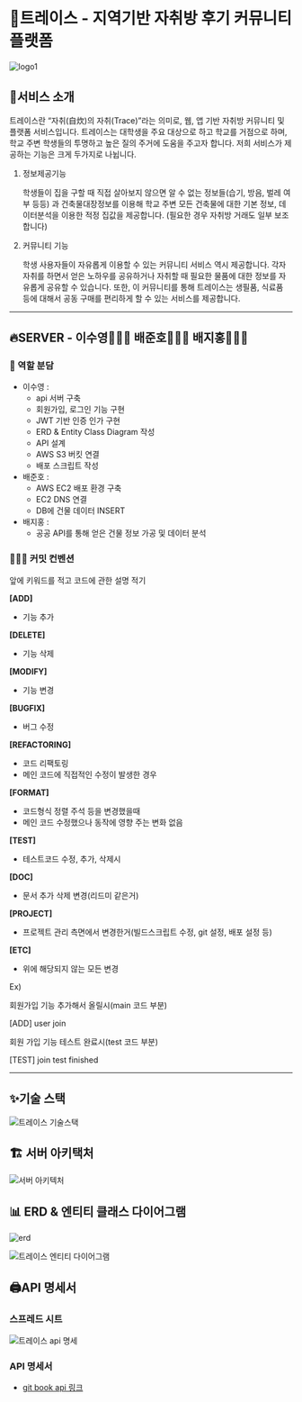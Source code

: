 # 🏡트레이스 - 지역기반 자취방 후기 커뮤니티 플랫폼

![logo1](https://user-images.githubusercontent.com/40594564/102929876-c0065100-44de-11eb-9fc4-f5489f485df2.png)

## 🤔서비스 소개

트레이스란 “자취(自炊)의 자취(Trace)”라는 의미로, 웹, 앱 기반 자취방 커뮤니티 및 플랫폼 서비스입니다. 트레이스는 대학생을 주요 대상으로 하고 학교를 거점으로 하며, 학교 주변 학생들의 투명하고 높은 질의 주거에 도움을 주고자 합니다. 저희 서비스가 제공하는 기능은 크게 두가지로 나뉩니다.

1) 정보제공기능

    학생들이 집을 구할 때 직접 살아보지 않으면 알 수 없는 정보들(습기, 방음, 벌레 여부 등등) 과 건축물대장정보를 이용해 학교 주변 모든 건축물에 대한 기본 정보, 데이터분석을 이용한 적정 집값을 제공합니다. (필요한 경우 자취방 거래도 일부 보조합니다)

2) 커뮤니티 기능

    학생 사용자들이 자유롭게 이용할 수 있는 커뮤니티 서비스 역시 제공합니다. 각자 자취를 하면서 얻은 노하우를 공유하거나 자취할 때 필요한 물품에 대한 정보를 자유롭게 공유할 수 있습니다. 또한, 이 커뮤니티를 통해 트레이스는 생필품, 식료품 등에 대해서 공동 구매를 편리하게 할 수 있는 서비스를 제공합니다. 

---

## 🔥SERVER - 이수영👨🏻‍💻 배준호👨🏻‍🔧 배지홍👨🏻‍🏫

### 🤼 역할 분담

- 이수영 :
    - api 서버 구축 
    - 회원가입, 로그인 기능 구현
    - JWT 기반 인증 인가 구현
    - ERD & Entity Class Diagram 작성 
    - API 설계 
    - AWS S3 버킷 연결
    - 배포 스크립트 작성
- 배준호 : 
    - AWS EC2 배포 환경 구축 
    - EC2 DNS 연결 
    - DB에 건물 데이터 INSERT
- 배지홍 : 
    - 공공 API를 통해 얻은 건물 정보 가공 및 데이터 분석

### 🙆🏻‍♂️ 커밋 컨벤션

앞에 키워드를 적고 코드에 관한 설명 적기

**[ADD]**

- 기능 추가

**[DELETE]**

- 기능 삭제

**[MODIFY]**

- 기능 변경

**[BUGFIX]**

- 버그 수정

**[REFACTORING]**

- 코드 리팩토링
- 메인 코드에 직접적인 수정이 발생한 경우

**[FORMAT]**

- 코드형식 정렬 주석 등을 변경했을때
- 메인 코드 수정했으나 동작에 영향 주는 변화 없음

**[TEST]**

- 테스트코드 수정, 추가, 삭제시

**[DOC]**

- 문서 추가 삭제 변경(리드미 같은거)

**[PROJECT]**

- 프로젝트 관리 측면에서 변경한거(빌드스크립트 수정, git 설정, 배포 설정 등)

**[ETC]**

- 위에 해당되지 않는 모든 변경

Ex)

회원가입 기능 추가해서 올릴시(main 코드 부분)

[ADD] user join

회원 가입 기능 테스트 완료시(test 코드 부분)

[TEST] join test finished
    
---

## ✨기술 스택

![트레이스 기술스택](https://user-images.githubusercontent.com/40594564/102929972-efb55900-44de-11eb-8b9d-785660d707f2.png)

## 🏗️ 서버 아키택처

![서버 아키텍처](https://user-images.githubusercontent.com/40594564/102990179-4dd35200-455a-11eb-8f82-d07ea7c5f359.png)

## 📊 ERD & 엔티티 클래스 다이어그램

![erd](https://user-images.githubusercontent.com/40594564/102948321-17211b80-4509-11eb-9d8f-915106566476.png)

![트레이스 엔티티 다이어그램](https://user-images.githubusercontent.com/40594564/102930019-05c31980-44df-11eb-90cd-6b3e1f4e55ff.jpg)

## 🖨️API 명세서

### 스프레드 시트

![트레이스 api 명세](https://user-images.githubusercontent.com/40594564/103093056-8cd9d400-463c-11eb-808a-ac1dab5aad1e.jpg)

### API 명세서

- [git book api 링크](https://syleemk.gitbook.io/trace/)
